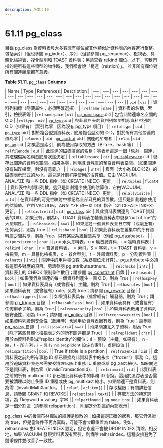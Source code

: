 ```yaml
---
description: 版本：10
---
```


# 51.11 pg\_class

目錄 pg\_class 對資料表和大多數具有欄位或其他類似於資料表的內容進行彙整。 包括索引（但也參閱 pg\_index）、序列（但請參閱 pg\_sequence）、檢視表、具體化檢視表、複合型別和 TOAST 資料表；另請查看 relkind 欄位。以下，當我們指的是所有這些類型的物件時，我們都會說「關連（relation）」。 並非所有欄位對所有關連類型都有意義。

**Table 51.11. `pg_class` Columns**

| Name | Type | References | Description |
| --- | --- | --- | --- | --- | --- | --- | --- | --- | --- | --- | --- | --- | --- | --- | --- | --- | --- | --- | --- | --- | --- | --- | --- | --- | --- | --- | --- | --- | --- | --- | --- | --- | --- | --- |
| `oid` | `oid` |   | 資料列指標（隱藏屬性；必須明確選擇） |
| `relname` | `name` |   | 資料表的名稱，索引，檢視表等 |
| `relnamespace` | `oid` | [`pg_namespace`](pg_namespace.md).oid | 包含此關連命名空間的 OID |
| `reltype` | `oid` | [`pg_type`](pg_type.md).oid | 與此資料表的資料列類型對應資料型別的OID（如果有）（索引為零，因為沒有 pg\_type 項目） |
| `reloftype` | `oid` | [`pg_type`](pg_type.md).oid | 對於複合型別資料表，底層複合型別的 OID，對於所有其他關連的值為零 |
| `relowner` | `oid` | [`pg_authid`](pg_authid.md).oid | 關連的所有者 |
| `relam` | `oid` | [`pg_am`](pg_am.md).oid | 如果這是索引，則為使用存取的方法（B-tree，hash 等） |
| `relfilenode` | `oid` |   | 此關連的磁碟檔案的名稱；零表示這是一個「映射」關連，其磁碟檔案名稱由底層狀態決定 |
| `reltablespace` | `oid` | [`pg_tablespace`](51.54.-pg_tablespace.md).oid | 儲存此關連的資料表空間。如果為零，則隱含資料庫的預設資料表空間。（如果關連沒有磁碟檔案，則沒有意義。） |
| `relpages` | `int4` |   | 頁面（大小為 BLCKSZ）的磁碟表示形式的大小。這只是計劃程序使用的估算值。它由 VACUUM，ANALYZE 和一些 DDL 指令（如 CREATE INDEX）更新。 |
| `reltuples` | `float4` |   | 資料表中的資料列數。這只是計劃程序使用的估算值。它由VACUUM，ANALYZE 和一些 DDL 指令（如 CREATE INDEX）更新。 |
| `relallvisible` | `int4` |   | 在資料表的可見性映射中標記為全部可見的頁面數。這只是計劃程序使用的估算值。它由 VACUUM，ANALYZE 和一些 DDL 指令（如 CREATE INDEX）更新。 |
| `reltoastrelid` | `oid` | [`pg_class`](pg_class.md).oid | 與此資料表關連的 TOAST 資料表的OID，如果沒有，則為0。TOAST 資料表在輔助資料表中儲存“out of line”的大型屬性。 |
| `relhasindex` | `bool` |   | 如果這是一個資料表並且它有（或最近有）任何索引，則為 True |
| `relisshared` | `bool` |   | 如果此資料表在叢集中的所有資料庫之間共享，則為 True。只有某些系統目錄共享（例如 pg\_database）。 |
| `relpersistence` | `char` |   | p = 永久資料表，u = 無日誌資料，t = 臨時資料表 |
| `relkind` | `char` |   | r = 普通資料表，i = 索引，S = 序列，t = TOAST 資料表，v = 檢視表，m = 具體化檢視表，c = 複合型別，f = 外部資料表，p = 分割資料表 |
| `relnatts` | `int2` |   | 關連中的用戶欄位數（系統欄位未計算）。pg\_attribute 中必須有這麼多對應的項目。另請參閱 pg\_attribute.attnum。 |
| `relchecks` | `int2` |   | 資料表上的 CHECK 限制條件數目；請參閱 [pg\_constraint](pg_constraint.md) 目錄 |
| `relhasoids` | `bool` |   | 如果我們為關連的每一個資料列産生一個 OID，則為 True |
| `relhaspkey` | `bool` |   | 如果資料表具有（或曾經有）主鍵，則為 True |
| `relhasrules` | `bool` |   | 如果資料表有（或曾經有）rule，則為 true；請參閱 [pg\_rewrite](51.44.-pg_rewrite.md) 目錄 |
| `relhastriggers` | `bool` |   | 如果資料表具有（或曾經有）觸發器，則為 True；請參閱 [pg\_trigger](51.56.-pg_trigger.md) 目錄 |
| `relhassubclass` | `bool` |   | 如果資料表具有（或曾經有）任何繼承子項，則為 True |
| `relrowsecurity` | `bool` |   | 如果資料表啟用了資料列級安全性，則為 True；請參閱 [pg\_policy](pg_policy.md) 目錄 |
| `relforcerowsecurity` | `bool` |   | 如果資料列級別安全性（啟用時）也適用於資料表擁有者，則為 True；請參閱 [pg\_policy ](pg_policy.md)目錄 |
| `relispopulated` | `bool` |   | 如果關連充入了資料，則為 True（除了某些具體化檢視表之外的所有關連都是 True） |
| `relreplident` | `char` |   | 用於為資料列形成“replica identity”的欄位：d = 預設（主鍵，如果有），n = 無，f = 所有列，i = 具有 indisreplident 設定的索引，或預設值 |
| `relispartition` | `bool` |   | True if table is a partition |
| `relfrozenxid` | `xid` |   | 此資料表之前的所有事務 ID 都已替換為此資料表中的永久（“frozen”）事務 ID。這用於追踪資料表是否需要被清理以防止事務 ID 重覆或讓 pg\_xact 縮小。如果關連不是資料表，則為零（InvalidTransactionId）。 |
| `relminmxid` | `xid` |   | 此資料表之前的所有 multixact ID 都已被此資料表中的事務 ID 替換。這用於追踪表是否需要被清理以防止多重 ID 重覆或使 pg\_multixact 縮小。如果關連不是資料表，則為零（InvalidMultiXactId）。 |
| `relacl` | `aclitem[]` |   | 存取權限；有關詳細信息，請參閱 [GRANT](../../reference/sql-commands/grant.md) 和 [REVOKE](../../reference/sql-commands/revoke.md) |
| `reloptions` | `text[]` |   | 存取方法的特定選項，為「keyword = value」字串 |
| `relpartbound` | `pg_node_tree` |   | 如果資料表是一個分割區（請參閱 relispartition），則綁定分割區的內部表示 |

pg\_class 中的幾個布林欄位的維護是鬆散的：如果這是正確的狀態，那它們保證為 true，但是當條件不再為真時，可能不會立即重置為 false。例如，relhasindex 由CREATE INDEX 設定，但它永遠不會被 DROP INDEX 清除。相反地，如果 VACUUM 發現資料表沒有索引，則清除 relhasindex。這種安排避免了競爭條件並改善了一致性。

